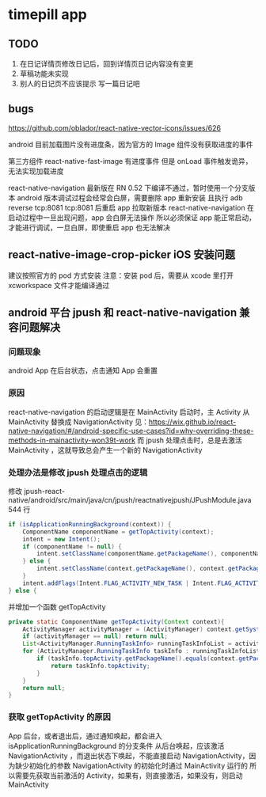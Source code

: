 timepill app
=====

TODO
-----
1. 在日记详情页修改日记后，回到详情页日记内容没有变更
1. 草稿功能未实现
1. 别人的日记页不应该提示 写一篇日记吧

bugs
-----
https://github.com/oblador/react-native-vector-icons/issues/626

android 目前加载图片没有进度条，因为官方的 Image 组件没有获取进度的事件

第三方组件 react-native-fast-image 有进度事件
但是 onLoad 事件触发诡异，无法实现加载进度

react-native-navigation 最新版在 RN 0.52 下编译不通过，暂时使用一个分支版本
android 版本调试过程会经常会白屏，需要删除 app 重新安装
且执行 adb reverse tcp:8081 tcp:8081 后重启 app 拉取新版本
react-native-navigation 在启动过程中一旦出现问题，app 会白屏无法操作
所以必须保证 app 能正常启动，才能进行调试，一旦白屏，即使重启 app 也无法解决

react-native-image-crop-picker iOS 安装问题
-----
建议按照官方的 pod 方式安装
注意：安装 pod 后，需要从 xcode 里打开 xcworkspace 文件才能编译通过

android 平台 jpush 和 react-native-navigation 兼容问题解决
-----
### 问题现象

android App 在后台状态，点击通知 App 会重置

### 原因

react-native-navigation 的启动逻辑是在 MainActivity 启动时，主 Activity 从 MainActivity 替换成 NavigationActivity
见：https://wix.github.io/react-native-navigation/#/android-specific-use-cases?id=why-overriding-these-methods-in-mainactivity-won39t-work
而 jpush 处理点击时，总是去激活 MainActivity ，这就导致总会产生一个新的 NavigationActivity

### 处理办法是修改 jpush 处理点击的逻辑

修改 jpush-react-native/android/src/main/java/cn/jpush/reactnativejpush/JPushModule.java 544 行
```java
if (isApplicationRunningBackground(context)) {
    ComponentName componentName = getTopActivity(context);
    intent = new Intent();
    if (componentName != null) {
        intent.setClassName(componentName.getPackageName(), componentName.getClassName());
    } else {
        intent.setClassName(context.getPackageName(), context.getPackageName() + ".MainActivity");
    }
    intent.addFlags(Intent.FLAG_ACTIVITY_NEW_TASK | Intent.FLAG_ACTIVITY_SINGLE_TOP | Intent.FLAG_ACTIVITY_CLEAR_TOP);
} else {
```

并增加一个函数 getTopActivity
```java
private static ComponentName getTopActivity(Context context){
    ActivityManager activityManager = (ActivityManager) context.getSystemService(Service.ACTIVITY_SERVICE);
    if (activityManager == null) return null;
    List<ActivityManager.RunningTaskInfo> runningTaskInfoList = activityManager.getRunningTasks(Integer.MAX_VALUE);
    for (ActivityManager.RunningTaskInfo taskInfo : runningTaskInfoList) {
        if (taskInfo.topActivity.getPackageName().equals(context.getPackageName())){
            return taskInfo.topActivity;
        }
    }
    return null;
}
```

### 获取 getTopActivity 的原因
App 后台，或者退出后，通过通知唤起，都会进入 isApplicationRunningBackground 的分支条件
从后台唤起，应该激活 NavigationActivity ，而退出状态下唤起，不能直接启动 NavigationActivity，因为缺少初始化的参数
NavigationActivity 的初始化时通过 MainActivity 运行的
所以需要先获取当前激活的 Activity，如果有，则直接激活，如果没有，则启动 MainActivity

